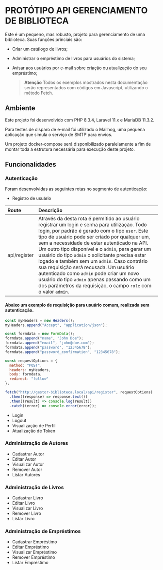 # PROTÓTIPO API GERENCIAMENTO DE BIBLIOTECA

  

Este é um pequeno, mas robusto, projeto para gerenciamento de uma biblioteca. Suas funções princiais são:

- Criar um catálogo de livros;

- Administrar o empréstimo de livros para usuários do sistema;

- Avisar aos usuários por e-mail sobre criação ou atualização do seu empréstimo;

  > **Atenção**
  > Todos os exemplos mostrados nesta documentação serão representados com códigos em Javascript, utilizando o método Fetch.

## Ambiente

Este projeto foi desenvolvido com PHP 8.3.4, Laravel 11.x e MariaDB 11.3.2.

Para testes de disparo de e-mail foi utilizado o Mailhog, uma pequena aplicação que simula o serviço de SMTP para envios.

Um projeto docker-compose será disponibilizado paralelamente a fim de montar toda a estrutura necessária para execução deste projeto.

  

## Funcionalidades

### Autenticação
Foram desenvolvidas as seguintes rotas no segmento de autenticação:

- Registro de usuário

| Route    | Descrição   |
| :------- 	| :-------- |
| api/register | Através da desta rota é permitido ao usuário registrar um login e senha para utilização. Todo login, por padrão é gerado com o tipo `user`. Este tipo de usuário pode ser criado por qualquer um, sem a necessidade de estar autenticado na API. Um outro tipo disponível e o `admin`, para gerar um usuário do tipo `admin` o solicitante precisa estar logado e também sem um `admin`. Caso contrário sua requisição será recusada. Um usuário autenticado como `admin` pode criar um novo usuário do tipo `admin` apenas passando como um dos parâmetros da requisição, o campo `role` com o valor `admin`.|

#### Abaixo um exemplo de requisição para usuário comum, realizada sem autenticação.
```javascript
const myHeaders = new Headers();
myHeaders.append("Accept", "application/json");

const formdata = new FormData();
formdata.append("name", "John Doe");
formdata.append("email", "john@doe.com");
formdata.append("password", "12345678");
formdata.append("password_confirmation", "12345678");

const requestOptions = {
  method: "POST",
  headers: myHeaders,
  body: formdata,
  redirect: "follow"
};

fetch("http://gestor-biblioteca.local/api/register", requestOptions)
  .then((response) => response.text())
  .then((result) => console.log(result))
  .catch((error) => console.error(error));
```

- Login
- Logout
- Visualização de Perfil
- Atualização de Token

### Administração de Autores
- Cadastrar Autor
- Editar Autor
- Visualizar Autor
- Remover Autor
- Listar Autores

### Administração de Livros
- Cadastrar Livro
- Editar Livro
- Visualizar Livro
- Remover Livro
- Listar Livro

### Administração de Empréstimos
- Cadastrar Empréstimo
- Editar Empréstimo
- Visualizar Empréstimo
- Remover Empréstimo
- Listar Empréstimo